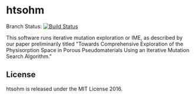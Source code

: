 # htsohm

Branch Status: [![Build Status](https://travis-ci.org/WilmerLab/HTSOHM-dev.svg?branch=comprehensive_exploration_methane)](https://travis-ci.org/WilmerLab/HTSOHM-dev)

This software runs iterative mutation exploration or IME, as described by our paper preliminarily
titled "Towards Comprehensive Exploration of the Physisorption Space in Porous Pseudomaterials
Using an Iterative Mutation Search Algorithm."

## License

htsohm is released under the MIT License 2016.
